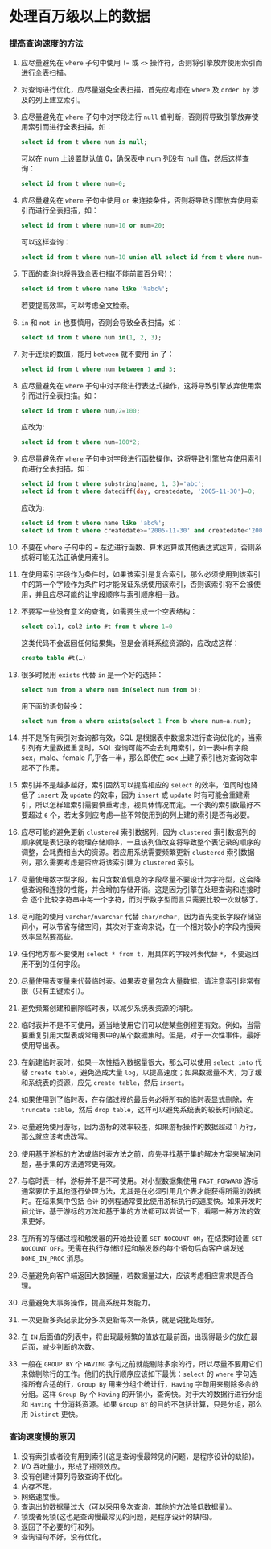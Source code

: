 处理百万级以上的数据
==================

### 提高查询速度的方法

1. 应尽量避免在 `where` 子句中使用 `!=` 或 `<>` 操作符，否则将引擎放弃使用索引而进行全表扫描。
2. 对查询进行优化，应尽量避免全表扫描，首先应考虑在 `where` 及 `order by` 涉及的列上建立索引。
3. 应尽量避免在 `where` 子句中对字段进行 `null` 值判断，否则将导致引擎放弃使用索引而进行全表扫描，如：

    ```sql
    select id from t where num is null;
    ```

    可以在 num 上设置默认值 0，确保表中 num 列没有 null 值，然后这样查询：

    ```sql
    select id from t where num=0;
    ```

4. 应尽量避免在 `where` 子句中使用 `or` 来连接条件，否则将导致引擎放弃使用索引而进行全表扫描，如：

    ```sql
    select id from t where num=10 or num=20;
    ```

    可以这样查询：

    ```sql
    select id from t where num=10 union all select id from t where num=20;
    ```

5. 下面的查询也将导致全表扫描(不能前置百分号)：

    ```sql
    select id from t where name like '%abc%';
    ```

    若要提高效率，可以考虑全文检索。
6. `in` 和 `not in` 也要慎用，否则会导致全表扫描，如：

    ```sql
    select id from t where num in(1, 2, 3);
    ```

7. 对于连续的数值，能用 `between` 就不要用 `in` 了：

    ```sql
    select id from t where num between 1 and 3;
    ```

8. 应尽量避免在 `where` 子句中对字段进行表达式操作，这将导致引擎放弃使用索引而进行全表扫描。如：

    ```sql
    select id from t where num/2=100;
    ```

    应改为:

    ```sql
    select id from t where num=100*2;
    ```

9. 应尽量避免在 `where` 子句中对字段进行函数操作，这将导致引擎放弃使用索引而进行全表扫描。如：

    ```sql
    select id from t where substring(name, 1, 3)='abc';
    select id from t where datediff(day, createdate, '2005-11-30')=0;
    ```

    应改为:

    ```sql
    select id from t where name like 'abc%';
    select id from t where createdate>='2005-11-30' and createdate<'2005-12-1';
    ```

10. 不要在 `where` 子句中的 `=` 左边进行函数、算术运算或其他表达式运算，否则系统将可能无法正确使用索引。
11. 在使用索引字段作为条件时，如果该索引是复合索引，那么必须使用到该索引中的第一个字段作为条件时才能保证系统使用该索引，否则该索引将不会被使用，并且应尽可能的让字段顺序与索引顺序相一致。
12. 不要写一些没有意义的查询，如需要生成一个空表结构：

    ```sql
    select col1, col2 into #t from t where 1=0
    ```

    这类代码不会返回任何结果集，但是会消耗系统资源的，应改成这样：

    ```sql
    create table #t(…)
    ```

13. 很多时候用 `exists` 代替 `in` 是一个好的选择：

    ```sql
    select num from a where num in(select num from b);
    ```

    用下面的语句替换：

    ```sql
    select num from a where exists(select 1 from b where num=a.num);
    ```

14. 并不是所有索引对查询都有效，SQL 是根据表中数据来进行查询优化的，当索引列有大量数据重复时，SQL 查询可能不会去利用索引，如一表中有字段 sex，male、female 几乎各一半，那么即使在 sex 上建了索引也对查询效率起不了作用。
15. 索引并不是越多越好，索引固然可以提高相应的 `select` 的效率，但同时也降低了 `insert` 及 `update` 的效率，因为 `insert` 或 `update` 时有可能会重建索引，所以怎样建索引需要慎重考虑，视具体情况而定。一个表的索引数最好不要超过 `6` 个，若太多则应考虑一些不常使用到的列上建的索引是否有必要。
16. 应尽可能的避免更新 `clustered` 索引数据列，因为 `clustered` 索引数据列的顺序就是表记录的物理存储顺序，一旦该列值改变将导致整个表记录的顺序的调整，会耗费相当大的资源。若应用系统需要频繁更新 `clustered` 索引数据列，那么需要考虑是否应将该索引建为 `clustered` 索引。
17. 尽量使用数字型字段，若只含数值信息的字段尽量不要设计为字符型，这会降低查询和连接的性能，并会增加存储开销。这是因为引擎在处理查询和连接时会 逐个比较字符串中每一个字符，而对于数字型而言只需要比较一次就够了。
18. 尽可能的使用 `varchar/nvarchar` 代替 `char/nchar`，因为首先变长字段存储空间小，可以节省存储空间，其次对于查询来说，在一个相对较小的字段内搜索效率显然要高些。
19. 任何地方都不要使用 `select * from t`，用具体的字段列表代替 `*`，不要返回用不到的任何字段。
20. 尽量使用表变量来代替临时表。如果表变量包含大量数据，请注意索引非常有限（只有主键索引）。
21. 避免频繁创建和删除临时表，以减少系统表资源的消耗。
22. 临时表并不是不可使用，适当地使用它们可以使某些例程更有效。例如，当需要重复引用大型表或常用表中的某个数据集时。但是，对于一次性事件，最好使用导出表。
23. 在新建临时表时，如果一次性插入数据量很大，那么可以使用 `select into` 代替 `create table`，避免造成大量 `log`，以提高速度；如果数据量不大，为了缓和系统表的资源，应先 `create table`，然后 `insert`。
24. 如果使用到了临时表，在存储过程的最后务必将所有的临时表显式删除，先 `truncate table`，然后 `drop table`，这样可以避免系统表的较长时间锁定。
25. 尽量避免使用游标，因为游标的效率较差，如果游标操作的数据超过 1 万行，那么就应该考虑改写。
26. 使用基于游标的方法或临时表方法之前，应先寻找基于集的解决方案来解决问题，基于集的方法通常更有效。
27. 与临时表一样，游标并不是不可使用。对小型数据集使用 `FAST_FORWARD` 游标通常要优于其他逐行处理方法，尤其是在必须引用几个表才能获得所需的数据时。在结果集中包括 `合计` 的例程通常要比使用游标执行的速度快。如果开发时间允许，基于游标的方法和基于集的方法都可以尝试一下，看哪一种方法的效果更好。
28. 在所有的存储过程和触发器的开始处设置 `SET NOCOUNT ON`，在结束时设置 `SET NOCOUNT OFF`。无需在执行存储过程和触发器的每个语句后向客户端发送 `DONE_IN_PROC` 消息。
29. 尽量避免向客户端返回大数据量，若数据量过大，应该考虑相应需求是否合理。
30. 尽量避免大事务操作，提高系统并发能力。
31. 一次更新多条记录比分多次更新每次一条快，就是说批处理好。
32. 在 `IN` 后面值的列表中，将出现最频繁的值放在最前面，出现得最少的放在最后面，减少判断的次数。
33. 一般在 `GROUP BY` 个 `HAVING` 字句之前就能剔除多余的行，所以尽量不要用它们来做剔除行的工作。他们的执行顺序应该如下最优：`select` 的 `where` 字句选择所有合适的行，`Group By` 用来分组个统计行，`Having` 字句用来剔除多余的分组。这样 `Group By` 个 `Having` 的开销小，查询快。对于大的数据行进行分组和 `Having` 十分消耗资源。如果 `Group BY` 的目的不包括计算，只是分组，那么用 `Distinct` 更快。

### 查询速度慢的原因

1. 没有索引或者没有用到索引(这是查询慢最常见的问题，是程序设计的缺陷)。
2. I/O 吞吐量小，形成了瓶颈效应。
3. 没有创建计算列导致查询不优化。
4. 内存不足。
5. 网络速度慢。
6. 查询出的数据量过大（可以采用多次查询，其他的方法降低数据量）。
7. 锁或者死锁(这也是查询慢最常见的问题，是程序设计的缺陷)。
8. 返回了不必要的行和列。
9. 查询语句不好，没有优化。
